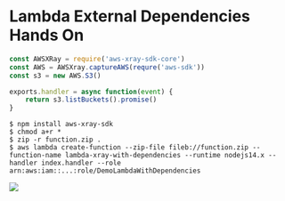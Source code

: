 # Lambda External Dependencies Hands On

```js
const AWSXRay = require('aws-xray-sdk-core')
const AWS = AWSXray.captureAWS(requre('aws-sdk'))
const s3 = new AWS.S3()

exports.handler = async function(event) {
    return s3.listBuckets().promise()
}
```

```console
$ npm install aws-xray-sdk
$ chmod a+r *
$ zip -r function.zip .
$ aws lambda create-function --zip-file fileb://function.zip --function-name lambda-xray-with-dependencies --runtime nodejs14.x --handler index.handler --role arn:aws:iam::...:role/DemoLambdaWithDependencies
```

![](2022-05-12-09-27-41.png)